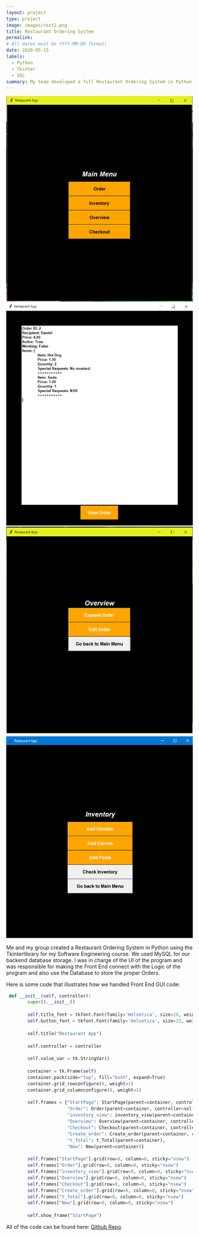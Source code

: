 ```yaml
---
layout: project
type: project
image: images/rest2.png
title: Restaurant Ordering System
permalink:
# All dates must be YYYY-MM-DD format!
date: 2020-05-15
labels:
  - Python
  - Tkinter
  - SQL
summary: My team developed a full Restaurant Ordering System in Python
---
```


<div class="ui small rounded images">
  <img class="ui image" src="../images/mainmenu.png">
  <img class="ui image" src="../images/rest2.png">
  <img class="ui image" src="../images/rest3.png">
  <img class="ui image" src="../images/rest4.png">
</div>

Me and my group created a Restaurant Ordering System in Python using the Tkinterlibrary for my Software Engineering course. We used MySQL for our backend database storage. I was in charge of the UI of the program and was responsible for making the Front End connect with the Logic of the program and also use the Database to store the proper Orders.

Here is some code that illustrates how we handled Front End GUI code:

```python
 def __init__(self, controller):
        super().__init__()

        self.title_font = tkfont.Font(family='Helvetica', size=18, weight="bold", slant="italic")
        self.button_font = tkfont.Font(family='Helvetica', size=12, weight="bold")

        self.title("Restaurant App")

        self.controller = controller

        self.value_var = tk.StringVar()

        container = tk.Frame(self)
        container.pack(side="top", fill="both", expand=True)
        container.grid_rowconfigure(0, weight=1)
        container.grid_columnconfigure(0, weight=1)

        self.frames = {"StartPage": StartPage(parent=container, controller=self),
                       "Order": Order(parent=container, controller=self),
                       "inventory_view": inventory_view(parent=container, controller=self),
                       "Overview": Overview(parent=container, controller=self),
                       "Checkout": Checkout(parent=container, controller=self),
                       "Create_order": Create_order(parent=container, controller=self),
                       "t_Total": t_Total(parent=container),
                       "New": New(parent=container)}

        self.frames["StartPage"].grid(row=0, column=0, sticky="nsew")
        self.frames["Order"].grid(row=0, column=0, sticky="nsew")
        self.frames["inventory_view"].grid(row=0, column=0, sticky="nsew")
        self.frames["Overview"].grid(row=0, column=0, sticky="nsew")
        self.frames["Checkout"].grid(row=0, column=0, sticky="nsew")
        self.frames["Create_order"].grid(row=0, column=0, sticky="nsew")
        self.frames["t_Total"].grid(row=0, column=0, sticky="nsew")
        self.frames["New"].grid(row=0, column=0, sticky="nsew")

        self.show_frame("StartPage")
```
All of the code can be found here: [Github Repo](https://github.com/KirkW0610/Group11).


